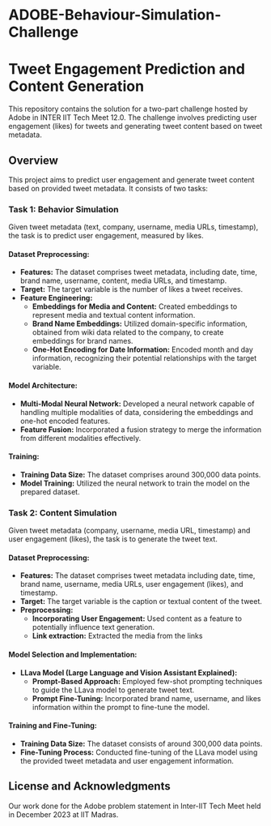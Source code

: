 # ADOBE-Behaviour-Simulation-Challenge
# Tweet Engagement Prediction and Content Generation

This repository contains the solution for a two-part challenge hosted by Adobe in INTER IIT Tech Meet 12.0. The challenge involves predicting user engagement (likes) for tweets and generating tweet content based on tweet metadata.

## Overview

This project aims to predict user engagement and generate tweet content based on provided tweet metadata. It consists of two tasks:

### Task 1: Behavior Simulation
Given tweet metadata (text, company, username, media URLs, timestamp), the task is to predict user engagement, measured by likes.

#### Dataset Preprocessing:
- **Features:** The dataset comprises tweet metadata, including date, time, brand name, username, content, media URLs, and timestamp.
- **Target:** The target variable is the number of likes a tweet receives.
- **Feature Engineering:**
  - **Embeddings for Media and Content:** Created embeddings to represent media and textual content information.
  - **Brand Name Embeddings:** Utilized domain-specific information, obtained from wiki data related to the company, to create embeddings for brand names.
  - **One-Hot Encoding for Date Information:** Encoded month and day information, recognizing their potential relationships with the target variable.

#### Model Architecture:
- **Multi-Modal Neural Network:** Developed a neural network capable of handling multiple modalities of data, considering the embeddings and one-hot encoded features.
- **Feature Fusion:** Incorporated a fusion strategy to merge the information from different modalities effectively.

#### Training:
- **Training Data Size:** The dataset comprises around 300,000 data points.
- **Model Training:** Utilized the neural network to train the model on the prepared dataset.

### Task 2: Content Simulation
Given tweet metadata (company, username, media URL, timestamp) and user engagement (likes), the task is to generate the tweet text.

#### Dataset Preprocessing:
- **Features:** The dataset comprises tweet metadata including date, time, brand name, username, media URLs, user engagement (likes), and timestamp.
- **Target:** The target variable is the caption or textual content of the tweet.
- **Preprocessing:**
  - **Incorporating User Engagement:** Used content as a feature to potentially influence text generation.
  - **Link extraction:** Extracted the media from the links

#### Model Selection and Implementation:
- **LLava Model (Large Language and Vision Assistant Explained):**
  - **Prompt-Based Approach:** Employed few-shot prompting techniques to guide the LLava model to generate tweet text.
  - **Prompt Fine-Tuning:** Incorporated brand name, username, and likes information within the prompt to fine-tune the model.

#### Training and Fine-Tuning:
- **Training Data Size:** The dataset consists of around 300,000 data points.
- **Fine-Tuning Process:** Conducted fine-tuning of the LLava model using the provided tweet metadata and user engagement information.

## License and Acknowledgments
Our work done for the Adobe problem statement in Inter-IIT Tech Meet held in December 2023 at IIT Madras.

